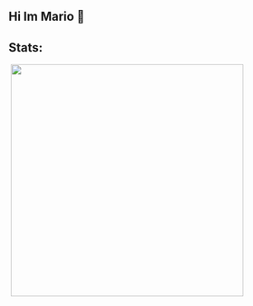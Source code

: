 ## Hi Im Mario 👋

<!--
**MarioPG6/MarioPG6** is a ✨ _special_ ✨ repository because its `README.md` (this file) appears on your GitHub profile.

Here are some ideas to get you started:

- 🔭 I’m currently working on ...
- 🌱 I’m currently learning ...
- 👯 I’m looking to collaborate on ...
- 🤔 I’m looking for help with ...
- 💬 Ask me about ...
- 📫 How to reach me: ...
- 😄 Pronouns: ...
- ⚡ Fun fact: ...
-->
## Stats:

<p> <img align = "left" src=""https://github-readme-stats.vercel.app/api?username=MarioPG6&theme=nord&show_icons=true&hide_border=true&count_private=false /p>
<p> &nbsp;<img align = "center" src="https://github-readme-stats.vercel.app/api/top-langs/?username=MarioPG6&theme=nord&show_icons=true&hide_border=true&layout=compact" width="410"/p>
